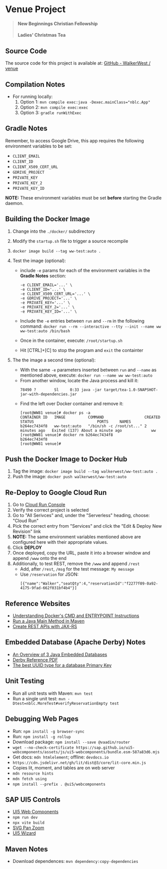 # Venue Project

> #### New Beginnings Christian Fellowship
> #### Ladies' Christmas Tea

## Source Code

The source code for this project is available at:  [GitHub - WalkerWest / venue](https://github.com/WalkerWest/venue)

## Compilation Notes

* For running locally:
  1.  Option 1: `mvn compile exec:java -Dexec.mainClass="nblc.App"`
  2.  Option 2: `mvn compile exec:exec`
  3.  Option 3: `gradle runWithExec`

## Gradle Notes

Remember, to access Google Drive, this app requires the following environment variables to be set:

* `CLIENT_EMAIL`
* `CLIENT_ID`
* `CLIENT_X509_CERT_URL`
* `GDRIVE_PROJECT`
* `PRIVATE_KEY`
* `PRIVATE_KEY_2`
* `PRIVATE_KEY_ID`

**NOTE:** These environment variables must be set **before** starting the Gradle daemon.

## Building the Docker Image

1.  Change into the `./docker/` subdirectory
2.  Modify the `startup.sh` file to trigger a source recompile
2.  `docker image build --tag ww-test:auto .`
3.  Test the image (optional):
    * include `-e` params for each of the environment variables in the **Gradle Notes** section:

      ```
      -e CLIENT_EMAIL='...' \
      -e CLIENT_ID='...' \
      -e CLIENT_X509_CERT_URL='...' \
      -e GDRIVE_PROJECT='...' \
      -e PRIVATE_KEY='...' \
      -e PRIVATE_KEY_2='...' \
      -e PRIVATE_KEY_ID='...' \
      ```

    * Include the `-e` entries between `run` and `--rm` in the following command:
      `docker run --rm --interactive --tty --init --name ww ww-test:auto /bin/bash`
    * Once in the container, execute: `/root/startup.sh`
    * Hit [CTRL]+[C] to stop the program and `exit` the containter

4.  The the image a second time (optional):

    * With the same `-e` parameters inserted between `run` and `--name` as mentioned above, execute:
      `docker run --name ww ww-test:auto`
    * From another window, locate the Java process and kill it:
      ```
      78490 ?        Sl     0:33 java -jar target/tea-1.0-SNAPSHOT-jar-with-dependencies.jar
      ```
    * Find the left over Docker container and remove it:
      ```
      [root@WW81 venue]# docker ps -a
      CONTAINER ID   IMAGE          COMMAND                  CREATED         STATUS                            PORTS     NAMES
      b264ec7434f8   ww-test:auto   "/bin/sh -c /root/st..." 2 minutes ago   Exited (137) About a minute ago             ww
      [root@WW81 venue]# docker rm b264ec7434f8
      b264ec7434f8
      [root@WW81 venue]#
      ```

## Push the Docker Image to Docker Hub

1.  Tag the image: `docker image build --tag walkerwest/ww-test:auto .`
2.  Push the image:  `docker push walkerwest/ww-test:auto`

## Re-Deploy to Google Cloud Run

1.  Go to [Cloud Run Console](https://console.cloud.google.com/)
2.  Verify the correct project is selected
3.  Go to "All Serivces" and, under the "Serverless" heading, choose:  "Cloud Run"
4.  Pick the correct entry from "Services" and click the "Edit &amp; Deploy New Revision" link
5.  **NOTE:**  The same environment variables mentioned above are configured here with their appropriate values.
6.  Click **DEPLOY**
7.  Once deployed, copy the URL, paste it into a browser window and append `/www` onto the end
8.  Additionally, to test REST, remove the `/www` and append `/rest`
    * Add, after `/rest`, `/msg` for the test message: `My message` 
    * Use `/reservation` for JSON: 
      ```
      [{"name":"Walker","seatQty":4,"reservationId":"f2277f09-0a92-4175-9fad-662f031bf4b4"}]
      ```

## Reference Websites

* [Understanding Docker's CMD and ENTRYPOINT Instructions](https://www.cloudbees.com/blog/understanding-dockers-cmd-and-entrypoint-instructions)
* [Run a Java Main Method in Maven](https://www.baeldung.com/maven-java-main-method)
* [Create REST APIs with JAX-RS](https://restfulapi.net/create-rest-apis-with-jax-rs/)

## Embedded Database (Apache Derby) Notes

* [An Overview of 3 Java Embedded Databases](https://dzone.com/articles/3-java-embedded-databases#:~:text=An%20embedded%20database%20is%20a,testability%2C%20and%20ease%20of%20configuration.)
* [Derby Reference PDF](https://db.apache.org/derby/docs/10.5/ref/refderby.pdf)
* [The best UUID type for a database Primary Key](https://vladmihalcea.com/uuid-database-primary-key/)

## Unit Testing

* Run all unit tests with Maven:  `mvn test`
* Run a single unit test:  `mvn -Dtest=nblc.MoreTest#verifyReservationEmpty test`

## Debugging Web Pages

* Run:  `npm install -g browser-sync`
* Run:  `npm install -g rollup`
* Download package: `npm install --save @vaadin/router`
* `wget --no-check-certificate https://sap.github.io/ui5-webcomponents/assets/js/ui5-webcomponents/bundle.esm-587a83d6.mjs`
* Get docs:  `mdn htmlelement`; offline: `devdocs.io`
* `https://cdn.jsdelivr.net/gh/lit/dist@3/core/lit-core.min.js`
* Copies lit, moment, and tables are on web server
* `mdn resource hints`
* `mdn fetch using`
* `npm install --prefix . @ui5/webcomponents`


## SAP UI5 Controls

* [UI5 Web Components](https://sap.github.io/ui5-webcomponents/)
* `npm run dev`
* `npx vite build`
* [SVG Pan Zoom](https://github.com/bumbu/svg-pan-zoom)
* [UI5 Wizard](https://sap.github.io/ui5-webcomponents/playground/?path=/story/fiori-wizard--page-mode)

## Maven Notes

* Download dependences:  `mvn dependency:copy-dependencies`

